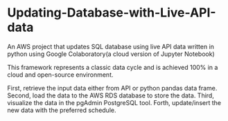 # Updating-Database-with-Live-API-data
An AWS project that updates SQL database using live API data written in python using Google Colaboratory(a cloud version of Jupyter Notebook)

This framework represents a classic data cycle and is achieved 100% in a cloud and open-source environment.

First, retrieve the input data either from API or python pandas data frame.
Second, load the data to the AWS RDS database to store the data.
Third, visualize the data in the pgAdmin PostgreSQL tool.
Forth, update/insert the new data with the preferred schedule.
